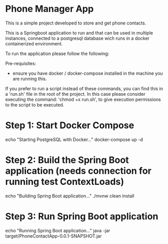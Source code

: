 # Phone Manager App

This is a simple project developed to store and get phone contacts.

This is a Springboot application to run and that can be used in multiple instances, connected to a postgresql database wich runs in a docker containerized environment.

To run the application please follow the following:

Pre-requisites:
 - ensure you have docker / docker-compose installed in the machine you are running this.

If you prefer to run a script instead of these commands, you can find this in a 'run.sh' file in the root of the project. In this case please consider executing the command: 'chmod +x run.sh', to give execution permissions to the script to be executed.


# Step 1: Start Docker Compose
echo "Starting PostgreSQL with Docker..."
docker-compose up -d

# Step 2: Build the Spring Boot application (needs connection for running test ContextLoads)
echo "Building Spring Boot application..."
./mvnw clean install

# Step 3: Run Spring Boot application
echo "Running Spring Boot application..."
java -jar target/PhoneContactApp-0.0.1-SNAPSHOT.jar
